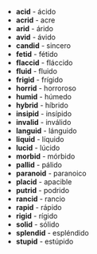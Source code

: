 

*   **acid** - ácido
*   **acrid** - acre
*   **arid** - árido
*   **avid** - ávido
*   **candid** - sincero
*   **fetid** - fétido
*   **flaccid** - fláccido
*   **fluid** - fluido
*   **frigid** - frígido
*   **horrid** - horroroso
*   **humid** - húmedo
*   **hybrid** - híbrido
*   **insipid** - insípido
*   **invalid** - inválido
*   **languid** - lánguido
*   **liquid** - líquido
*   **lucid** - lúcido
*   **morbid** - mórbido
*   **pallid** - pálido
*   **paranoid** - paranoico
*   **placid** - apacible
*   **putrid** - podrido
*   **rancid** - rancio
*   **rapid** - rápido
*   **rigid** - rígido
*   **solid** - sólido
*   **splendid** - espléndido
*   **stupid** - estúpido
